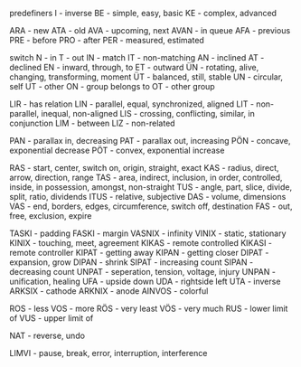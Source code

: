 predefiners 
I - inverse
BE - simple, easy, basic
KE - complex, advanced

ARA - new
ATA - old
AVA - upcoming, next
AVAN - in queue
AFA - previous
PRE - before
PRO - after 
PER - measured, estimated

switch
N - in
T - out
IN - match
IT - non-matching
AN - inclined
AT - declined
EN - inward, through, to
ET - outward
ÜN - rotating, alive, changing, transforming, moment
ÜT - balanced, still, stable
UN - circular, self
UT - other
ON - group belongs to
OT - other group


LIR - has relation
LIN - parallel, equal, synchronized, aligned
LIT - non-parallel, inequal, non-aligned
LIS - crossing, conflicting, similar, in conjunction
LIM - between
LIZ - non-related

PAN - parallax in, decreasing 
PAT - parallax out, increasing
PÖN - concave, exponential decrease
PÖT - convex, exponential increase

RAS - start, center, switch on, origin, straight, exact
KAS - radius, direct, arrow, direction, range
TAS - area, indirect, inclusion, in order, controlled, inside, in possession, amongst,  non-straight
TUS - angle, part, slice, divide, split, ratio, dividends
ITUS - relative, subjective
DAS - volume, dimensions
VAS - end, borders, edges, circumference, switch off, destination
FAS - out, free, exclusion, expire


TASKI - padding
FASKI - margin 
VASNIX - infinity
VINIX - static, stationary
KINIX - touching, meet, agreement
KIKAS - remote controlled
KIKASI - remote controller
KIPAT - getting away
KIPAN - getting closer
DIPAT - expansion, grow
DIPAN - shrink
SIPAT - increasing count
SIPAN - decreasing count
UNPAT - seperation, tension, voltage, injury
UNPAN - unification, healing
UFA - upside down 
UDA - rightside left
UTA - inverse
ARKSIX - cathode 
ARKNIX - anode
AINVOS - colorful

ROS - less
VOS - more
RÖS - very least
VÖS - very much
RUS - lower limit of 
VUS - upper limit of

NAT - reverse, undo
 
LIMVI - pause, break, error, interruption, interference